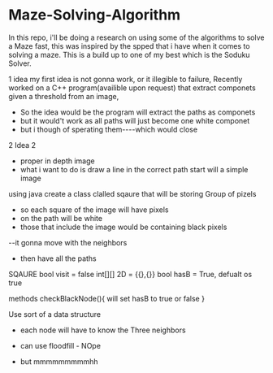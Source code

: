 # Maze-Solving-Algorithm
In this repo, i'll be doing a research on using some of the algorithms to solve a Maze fast, this was inspired by the spped that i have when it comes to solving a maze.
This is a build up to one of my best which is the Soduku Solver.


1 idea
my first idea is not gonna work, or it illegible to failure, Recently worked on a C++ program(availible upon request) that extract componets given a threshold from an image, 
- So the idea would be the program will extract the paths as componets
- but it would't work as all paths will just become one white componet
- but i though of sperating them----which would close 

2 Idea 2
- proper in depth image 
- what i want to do is draw a line in the correct path
start will a simple image

using java create a class clalled sqaure that will be storing Group of pizels
- so each square of the image will have pixels
- on the path will be white
- those that include the image would be containing black pixels

--it gonna move with the neighbors
- then have all the paths 

SQAURE
bool visit = false
int[][] 2D = {{},{}}
bool hasB = True, defualt os true

methods
checkBlackNode(){
  will set hasB to true or false
}

Use sort of a data structure 
- each node will have to know the Three neighbors 
- can use floodfill - NOpe

- but mmmmmmmmmhh
